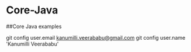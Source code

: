 # Core-Java
##Core Java examples


git config user.email kanumilli.veerababu@gmail.com
git config user.name 'Kanumilli Veerababu'
